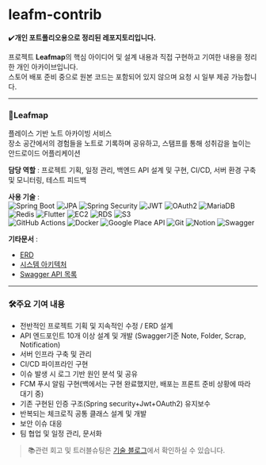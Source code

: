 # leafm-contrib

✔️**개인 포트폴리오용으로 정리된 레포지토리입니다.**

프로젝트 **Leafmap**의 핵심 아이디어 및 설계 내용과 직접 구현하고 기여한 내용을 정리한 개인 아카이브입니다.  
스토어 배포 준비 중으로 원본 코드는 포함되어 있지 않으며 요청 시 일부 제공 가능합니다.

---

### 🌿Leafmap
플레이스 기반 노트 아카이빙 서비스 <br>
장소 공간에서의 경험들을 노트로 기록하며 공유하고, 스탬프를 통해 성취감을 높이는 안드로이드 어플리케이션

**담당 역할** :
프로젝트 기획, 일정 관리, 백엔드 API 설계 및 구현, CI/CD, 서버 환경 구축 및 모니터링, 테스트 피드백 

**사용 기술** : <br>
![Spring Boot](https://img.shields.io/badge/Spring%20Boot-6DB33F?style=flat&logo=spring-boot&logoColor=white)
![JPA](https://img.shields.io/badge/JPA-007396?style=flat&logo=hibernate&logoColor=white)
![Spring Security](https://img.shields.io/badge/Spring%20Security-6DB33F?style=flat&logo=spring-security&logoColor=white)
![JWT](https://img.shields.io/badge/JWT-000000?style=flat&logo=jsonwebtokens&logoColor=white)
![OAuth2](https://img.shields.io/badge/OAuth2-3C5A99?style=flat&logo=oauth&logoColor=white)
![MariaDB](https://img.shields.io/badge/MariaDB-003545?style=flat&logo=mariadb&logoColor=white)
![Redis](https://img.shields.io/badge/Redis-DC382D?style=flat&logo=redis&logoColor=white)
![Flutter](https://img.shields.io/badge/Flutter-02569B?style=flat&logo=flutter&logoColor=white)
![EC2](https://img.shields.io/badge/EC2-FF9900?style=flat&logo=amazon-ec2&logoColor=white)
![RDS](https://img.shields.io/badge/RDS-527FFF?style=flat&logo=amazon-rds&logoColor=white)
![S3](https://img.shields.io/badge/S3-569A31?style=flat&logo=amazon-s3&logoColor=white)
<br>
![GitHub Actions](https://img.shields.io/badge/GitHub%20Actions-2088FF?style=flat&logo=githubactions&logoColor=white)
![Docker](https://img.shields.io/badge/Docker-2496ED?style=flat&logo=docker&logoColor=white)
![Google Place API](https://img.shields.io/badge/Google%20Place%20API-4285F4?style=flat&logo=google&logoColor=white)
![Git](https://img.shields.io/badge/Git-F05032?style=flat&logo=git&logoColor=white)
![Notion](https://img.shields.io/badge/Notion-000000?style=flat&logo=notion&logoColor=white)
![Swagger](https://img.shields.io/badge/Swagger-85EA2D?style=flat&logo=swagger&logoColor=black)

**기타문서** : <br>
- [ERD](https://github.com/yeon-22k/leafm-contrib/blob/브랜치명/경로/파일명)
- [시스템 아키텍처](https://github.com/yeon-22k/leafm-contrib/blob/브랜치명/경로/파일명)
- [Swagger API 목록](https://github.com/yeon-22k/leafm-contrib/blob/브랜치명/경로/파일명)

---

### 🛠️주요 기여 내용
- 전반적인 프로젝트 기획 및 지속적인 수정 / ERD 설계
- API 엔드포인트 10개 이상 설계 및 개발 (Swagger기준 Note, Folder, Scrap, Notification)
- 서버 인프라 구축 및 관리
- CI/CD 파이프라인 구현
- 이슈 발생 시 로그 기반 원인 분석 및 공유
- FCM 푸시 알림 구현(백에서는 구현 완료했지만, 배포는 프론트 준비 상황에 따라 대기 중)
- 기존 구현된 인증 구조(Spring security+Jwt+OAuth2) 유지보수
- 반복되는 체크로직 공통 클래스 설계 및 개발
- 보안 이슈 대응
- 팀 협업 및 일정 관리, 문서화

>📚관련 회고 및 트러블슈팅은 [기술 블로그](https://velog.io/@yeon22)에서 확인하실 수 있습니다.
